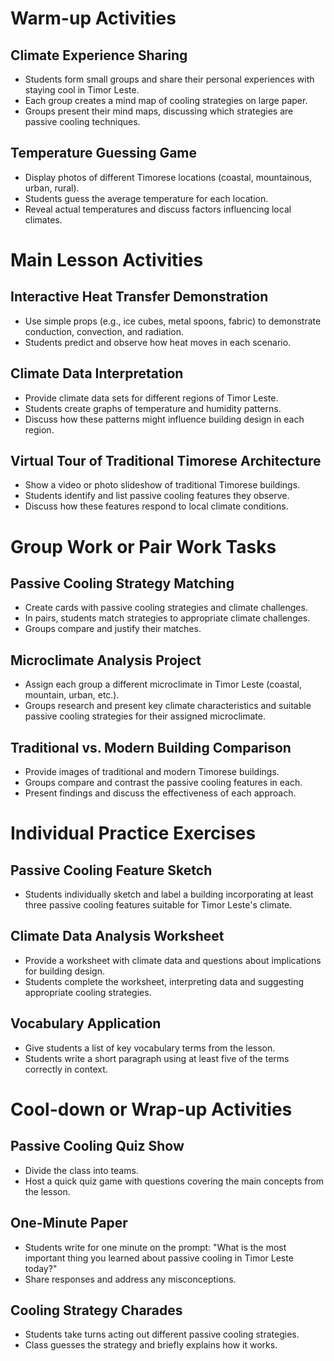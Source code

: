 # Warm-up Activities

## Climate Experience Sharing
- Students form small groups and share their personal experiences with staying cool in Timor Leste.
- Each group creates a mind map of cooling strategies on large paper.
- Groups present their mind maps, discussing which strategies are passive cooling techniques.

## Temperature Guessing Game
- Display photos of different Timorese locations (coastal, mountainous, urban, rural).
- Students guess the average temperature for each location.
- Reveal actual temperatures and discuss factors influencing local climates.

# Main Lesson Activities

## Interactive Heat Transfer Demonstration
- Use simple props (e.g., ice cubes, metal spoons, fabric) to demonstrate conduction, convection, and radiation.
- Students predict and observe how heat moves in each scenario.

## Climate Data Interpretation
- Provide climate data sets for different regions of Timor Leste.
- Students create graphs of temperature and humidity patterns.
- Discuss how these patterns might influence building design in each region.

## Virtual Tour of Traditional Timorese Architecture
- Show a video or photo slideshow of traditional Timorese buildings.
- Students identify and list passive cooling features they observe.
- Discuss how these features respond to local climate conditions.

# Group Work or Pair Work Tasks

## Passive Cooling Strategy Matching
- Create cards with passive cooling strategies and climate challenges.
- In pairs, students match strategies to appropriate climate challenges.
- Groups compare and justify their matches.

## Microclimate Analysis Project
- Assign each group a different microclimate in Timor Leste (coastal, mountain, urban, etc.).
- Groups research and present key climate characteristics and suitable passive cooling strategies for their assigned microclimate.

## Traditional vs. Modern Building Comparison
- Provide images of traditional and modern Timorese buildings.
- Groups compare and contrast the passive cooling features in each.
- Present findings and discuss the effectiveness of each approach.

# Individual Practice Exercises

## Passive Cooling Feature Sketch
- Students individually sketch and label a building incorporating at least three passive cooling features suitable for Timor Leste's climate.

## Climate Data Analysis Worksheet
- Provide a worksheet with climate data and questions about implications for building design.
- Students complete the worksheet, interpreting data and suggesting appropriate cooling strategies.

## Vocabulary Application
- Give students a list of key vocabulary terms from the lesson.
- Students write a short paragraph using at least five of the terms correctly in context.

# Cool-down or Wrap-up Activities

## Passive Cooling Quiz Show
- Divide the class into teams.
- Host a quick quiz game with questions covering the main concepts from the lesson.

## One-Minute Paper
- Students write for one minute on the prompt: "What is the most important thing you learned about passive cooling in Timor Leste today?"
- Share responses and address any misconceptions.

## Cooling Strategy Charades
- Students take turns acting out different passive cooling strategies.
- Class guesses the strategy and briefly explains how it works.